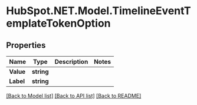 # HubSpot.NET.Model.TimelineEventTemplateTokenOption

## Properties

Name | Type | Description | Notes
------------ | ------------- | ------------- | -------------
**Value** | **string** |  | 
**Label** | **string** |  | 

[[Back to Model list]](../README.md#documentation-for-models) [[Back to API list]](../README.md#documentation-for-api-endpoints) [[Back to README]](../README.md)

